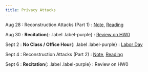 ```yaml
---
title: Privacy Attacks
---
```


Aug 28
: Reconstruction Attacks (Part 1)
  : [Note](https://drive.google.com/file/d/1-J8F8i43gwFMi80yf-X84ljWZ1MhEupj/view?usp=sharing), [Reading](https://queue.acm.org/detail.cfm?id=3295691)
  <!-- [Slides](https://drive.google.com/file/d/1d8ZGx58iGmVnLdUma4VaKjUo9VGtZJZo/view?usp=sharing),  -->
  

Aug 30
: **Recitation**{: .label .label-purple}
  : [Review on HW0](https://www.overleaf.com/project/66ccc9505db0683b6e73776b)

Sept 2
: **No Class / Office Hour**{: .label .label-purple}
  : [Labor Day](https://www.history.com/topics/holidays/labor-day-1)


Sept 4
: Reconstruction Attacks (Part 2)
  : [Note](https://drive.google.com/file/d/1-J8F8i43gwFMi80yf-X84ljWZ1MhEupj/view?usp=sharing), [Reading](https://differentialprivacy.org/diffix-attack/)
  <!-- [Slides](https://drive.google.com/file/d/1T6SXI6qGaugOC5KglcumGX032yGGgL0M/view?usp=sharing),  -->
  <!-- [Note](https://drive.google.com/file/d/1-J8F8i43gwFMi80yf-X84ljWZ1MhEupj/view?usp=sharing), [Reading](https://differentialprivacy.org/diffix-attack/) -->

Sept 6
: **Recitation**{: .label .label-purple}
  : Review on HW0
<!-- [Review on HW0](https://www.overleaf.com/read/jnmybqwprryw) -->
